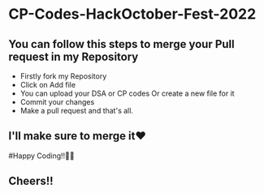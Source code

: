 # CP-Codes-HackOctober-Fest-2022
## You can follow this steps to merge your Pull request in my Repository

- Firstly fork my Repository
- Click on Add file
- You can upload your DSA or CP codes Or create a new file for it
- Commit your changes
- Make a pull request and that's all.

## I'll make sure to merge it❤

#Happy Coding!!🐱‍🏍
## Cheers!!
